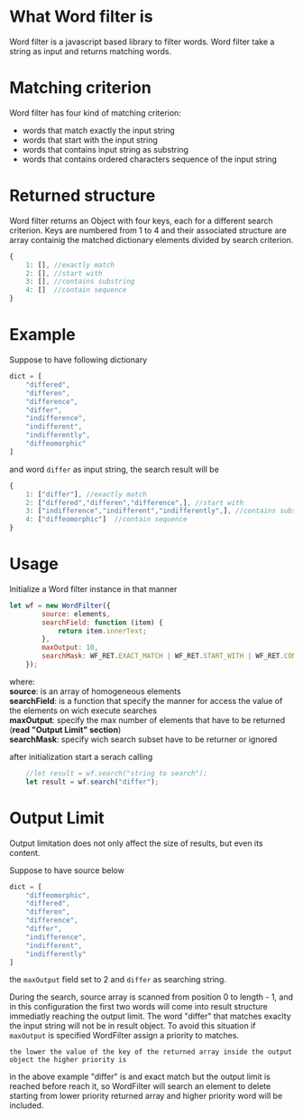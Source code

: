 # What Word filter is

Word filter is a javascript based library to filter words. Word filter take a string as input and returns matching words.

# Matching criterion

Word filter has four kind of matching criterion:

- words that match exactly the input string
- words that start with the input string
- words that contains input string as substring
- words that contains ordered characters sequence of the input string

# Returned structure

Word filter returns an Object with four keys, each for a different search criterion. Keys are numbered from 1 to 4 and their associated structure are array containig the matched dictionary elements divided by search criterion.

```js
{
    1: [], //exactly match
    2: [], //start with
    3: [], //contains substring
    4: []  //contain sequence
}
```

# Example

Suppose to have following dictionary

```js
dict = [
    "differed",
    "differen",
    "difference",
    "differ",
    "indifference",
    "indifferent",
    "indifferently",
    "diffeomorphic"
]
```

and word `differ` as input string, the search result will be

```js
{
    1: ["differ"], //exactly match
    2: ["differed","differen","difference",], //start with
    3: ["indifference","indifferent","indifferently",], //contains substring
    4: ["diffeomorphic"]  //contain sequence
}
```

# Usage

Initialize a Word filter instance in that manner

```js
let wf = new WordFilter({
        source: elements,
        searchField: function (item) {
            return item.innerText;
        },
        maxOutput: 10,
        searchMask: WF_RET.EXACT_MATCH | WF_RET.START_WITH | WF_RET.CONTAINS_SUBSTRING | WF_RET.CONTAINS_SEQUNCE
    });

```

where:  
**source**: is an array of homogeneous elements  
**searchField**: is a function that specify the manner for access the value of the elements on wich execute searches  
**maxOutput**: specify the max number of elements that have to be returned (**read "Output Limit" section**)  
**searchMask**: specify wich search subset have to be returner or ignored

after initialization start a serach calling

```js
    //let result = wf.search("string to search");
    let result = wf.search("differ");
```

# Output Limit

Output limitation does not only affect the size of results, but even its content.

Suppose to have source below 

```js
dict = [
    "diffeomorphic",
    "differed",
    "differen",
    "difference",
    "differ",
    "indifference",
    "indifferent",
    "indifferently"
]
```

the `maxOutput` field set to 2 and `differ` as searching string.

During the search, source array is scanned from position 0 to length - 1, and in this configuration the first two words will come into result structure immediatly reaching the output limit. The word "differ" that matches exaclty the input string will not be in result object. To avoid this situation if `maxOutput` is specified WordFilter assign a priority to matches.

`the lower the value of the key of the returned array inside the output object the higher priority is`

in the above example "differ" is and exact match but the output limit is reached before reach it, so WordFilter will search an element to delete starting from lower priority returned array and higher priority word will be included.